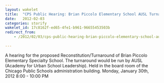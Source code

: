 ```yaml
---
layout: wakelet
title:  "CPS Public Hearing: Brian Piccolo Elementary School AUSL Turnaround January 30, 2012"
date:   2012-02-03
categories: storify
wakelet_id: 17c8162f-ed65-4fe1-b961-96655453503b
redirect_from:
    - /2012/02/03/cps-public-hearing-brian-piccolo-elementary-school-ausl-turnaround-january-30-2012/
    
---
```


A hearing for the proposed Reconstitution/Turnaround of Brian Piccolo Elementary Specialty School. The turnaround would be run by AUSL (Academy for Urban School Leadership). Held in the board room of the Chicago Public Schools administration building. Monday, January 30th, 2012 8:00 - 10:00 PM

